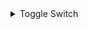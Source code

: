 
<div >
<details>
    <summary>Toggle Switch</summary>
    <ul>
        <li>object1 </li>
        <li>object1 </li>
        <li>object1 </li>
        <details>
    <summary>Toggle Switch</summary>
    <ul>
        <li>object1 </li>
        <li>object1 </li>
        <li>object1 </li>
    </ul>

</details>
    </ul>

</details>





</div>
